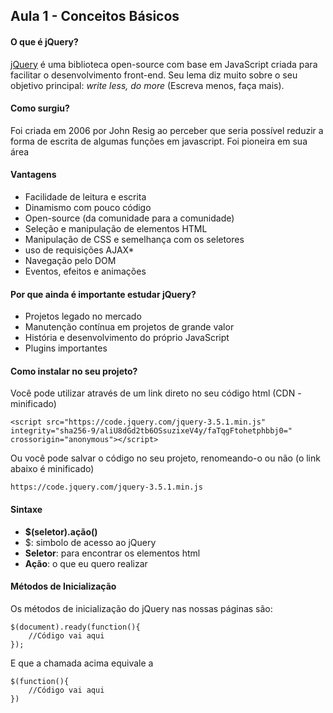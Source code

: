 ## Aula 1 - Conceitos Básicos

#### O que é jQuery?

 [jQuery](https://jquery.com/) é uma biblioteca open-source com base em JavaScript criada para facilitar o desenvolvimento front-end. Seu lema diz muito sobre o seu objetivo principal: _write less, do more_ (Escreva menos, faça mais). 
 
#### Como surgiu? 

 Foi criada em 2006 por John Resig ao perceber que seria possível reduzir a forma de escrita de algumas funções em javascript. Foi pioneira em sua área

#### Vantagens

 * Facilidade de leitura e escrita
 * Dinamismo com pouco código
 * Open-source (da comunidade para a comunidade)
 * Seleção e manipulação de elementos HTML
 * Manipulação de CSS e semelhança com os seletores
 * uso de requisições AJAX* 
 * Navegação pelo DOM
 * Eventos, efeitos e animações

#### Por que ainda é importante estudar jQuery?

* Projetos legado no mercado
* Manutenção contínua em projetos de grande valor
* História e desenvolvimento do próprio JavaScript
* Plugins importantes

#### Como instalar no seu projeto?

 Você pode utilizar através de um link direto no seu código html (CDN - minificado)
 
```<script src="https://code.jquery.com/jquery-3.5.1.min.js" integrity="sha256-9/aliU8dGd2tb6OSsuzixeV4y/faTqgFtohetphbbj0=" crossorigin="anonymous"></script>```

Ou você pode salvar o código no seu projeto, renomeando-o ou não (o link abaixo é minificado)

```https://code.jquery.com/jquery-3.5.1.min.js```


#### Sintaxe

- __$(seletor).ação()__
- $: simbolo de acesso ao jQuery
- __Seletor__: para encontrar os elementos html
- __Ação__: o que eu quero realizar 


#### Métodos de Inicialização

Os métodos de inicialização do jQuery nas nossas páginas são:

```     
$(document).ready(function(){
    //Código vai aqui
});
```

E que a chamada acima equivale a 
```     
$(function(){
    //Código vai aqui 
})
```
